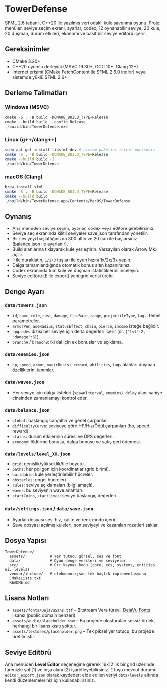 # TowerDefense

SFML 2.6 tabanlı, C++20 ile yazılmış veri odaklı kule savunma oyunu. Proje; menüler, seviye seçim ekranı, ayarlar, codex, 12 oynanabilir seviye, 20 kule, 20 düşman, durum etkileri, ekonomi ve basit bir seviye editörü içerir.

## Gereksinimler

* CMake 3.20+
* C++20 uyumlu derleyici (MSVC 19.30+, GCC 10+, Clang 12+)
* İnternet erişimi (CMake FetchContent ile SFML 2.6.0 indirir) veya sistemde yüklü SFML 2.6+

## Derleme Talimatları

### Windows (MSVC)
```powershell
cmake -S . -B build -DCMAKE_BUILD_TYPE=Release
cmake --build build --config Release
./build/bin/TowerDefense.exe
```

### Linux (g++/clang++)
```bash
sudo apt-get install libsfml-dev # sistem paketini tercih ederseniz
cmake -S . -B build -DCMAKE_BUILD_TYPE=Release
cmake --build build -j
./build/bin/TowerDefense
```

### macOS (Clang)
```bash
brew install sfml
cmake -S . -B build -DCMAKE_BUILD_TYPE=Release
cmake --build build
./build/bin/TowerDefense.app/Contents/MacOS/TowerDefense
```

## Oynanış

* Ana menüden seviye seçim, ayarlar, codex veya editöre girebilirsiniz.
* Seviye seç ekranında kilitli seviyeler save.json tarafından yönetilir.
* Bir seviyeyi başlattığınızda 300 altın ve 20 can ile başlarsınız (balance.json ile ayarlanır).
* Build alanlarına tıklayarak kule yerleştirin. Varsayılan olarak Arrow Mk.I açılır.
* `P` ile duraklatın, `1/2/3` tuşları ile oyun hızını 1x/2x/3x yapın.
* Dalga tamamlandığında otomatik bonus altın kazanırsınız.
* Codex ekranında tüm kule ve düşman istatistiklerini inceleyin.
* Seviye editörü (E ile export) yeni grid verisi üretir.

## Denge Ayarı

### `data/towers.json`
* `id`, `name`, `role`, `cost`, `damage`, `fireRate`, `range`, `projectileType`, `tags`: temel parametreler.
* `armorPen`, `aoeRadius`, `statusEffect`, `chain`, `pierce`, `income` isteğe bağlıdır.
* `upgrades` dizisi her seviye için delta değerleri içerir (ör. `{"lvl":2, "damage":6}`).
* `branchA` / `branchB`: iki dal için ek bonuslar ve açıklama.

### `data/enemies.json`
* `hp`, `speed`, `armor`, `magicResist`, `reward`, `abilities`, `tags` alanları düşman özelliklerini tanımlar.

### `data/waves.json`
* Her seviye için dalga listeleri (`spawnInterval`, `enemies`). `delay` alanı saniye cinsinden zamanlamayı kontrol eder.

### `data/balance.json`
* `global`: başlangıç can/altın ve genel çarpanlar.
* `difficultyCurve`: seviyeye göre HP/Hız/Ödül çarpanları (hp, speed, reward).
* `status`: durum etkilerinin süresi ve DPS değerleri.
* `economy`: öldürme bonusu, dalga bonusu ve satış geri ödemesi.

### `data/levels/level_XX.json`
* `grid`: genişlik/yükseklik/tile boyutu.
* `paths`: her poligon için koordinatlar (grid birimi).
* `buildable`: kule yerleştirilebilir hücreler.
* `obstacles`: engel hücreleri.
* `rules`: seviye açıklamaları (bilgi amaçlı).
* `waves`: bu seviyenin wave anahtarı.
* `startCoins`, `startLives`: seviye başlangıç değerleri.

### `data/settings.json` / `data/save.json`
* Ayarlar dosyası ses, hız, kalite ve renk modu içerir.
* Save dosyası açılmış kuleleri, son seviyeyi ve kazanılan rozetleri saklar.

## Dosya Yapısı
```
TowerDefense/
  assets/           # Yer tutucu görsel, ses ve font
  data/             # Oyun denge verileri ve seviyeler
  src/              # C++ kaynak kodu (core, ecs, systems, entities, ui, levels)
  vendor/include/   # nlohmann::json tek başlık implementasyonu
  CMakeLists.txt
  README.md
```

## Lisans Notları

* `assets/fonts/DejaVuSans.ttf` – Bitstream Vera türevi, [DejaVu Fonts](https://dejavu-fonts.github.io/) lisansı (public domain benzeri).
* `assets/audio/placeholder.wav` – Bu projede oluşturulan sessiz örnek, herhangi bir lisans kısıtı yoktur.
* `assets/textures/placeholder.png` – Tek piksel yer tutucu, bu projede üretilmiştir.

## Seviye Editörü

Ana menüden **Level Editor** seçeneğine girerek 16x12'lik bir grid üzerinde farenizle yol (1) ve inşa alanı (2) işaretleyebilirsiniz. `E` tuşu mevcut durumu `editor_export.json` olarak kaydeder; elde edilen veriyi `data/levels` altında kendi düzenlemeleriniz için kullanabilirsiniz.

